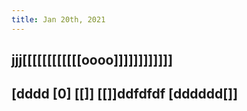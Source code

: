 ```yaml
---
title: Jan 20th, 2021
---
```


## jjj[[[[[[[[[[[[oooo]]]]]]]]]]]]
## [dddd [0]  [[]]     [[]]ddfdfdf  [dddddd[]]
